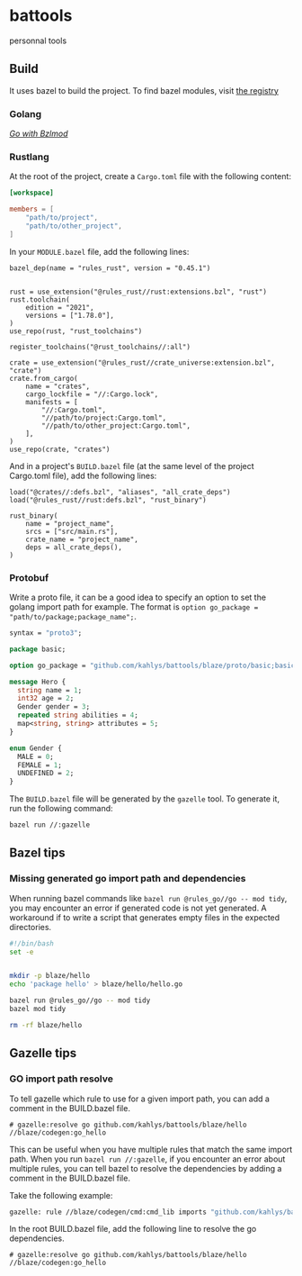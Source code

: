 # battools

personnal tools

## Build

It uses bazel to build the project. To find bazel modules, visit [the registry](https://registry.bazel.build/)

### Golang

_[Go with Bzlmod](https://github.com/bazelbuild/rules_go/blob/master/docs/go/core/bzlmod.md)_

### Rustlang

At the root of the project, create a `Cargo.toml` file with the following content:

```toml
[workspace]

members = [
    "path/to/project",
    "path/to/other_project",
]
```

In your `MODULE.bazel` file, add the following lines:

```starlark
bazel_dep(name = "rules_rust", version = "0.45.1")


rust = use_extension("@rules_rust//rust:extensions.bzl", "rust")
rust.toolchain(
    edition = "2021",
    versions = ["1.78.0"],
)
use_repo(rust, "rust_toolchains")

register_toolchains("@rust_toolchains//:all")

crate = use_extension("@rules_rust//crate_universe:extension.bzl", "crate")
crate.from_cargo(
    name = "crates",
    cargo_lockfile = "//:Cargo.lock",
    manifests = [
        "//:Cargo.toml",
        "//path/to/project:Cargo.toml",
        "//path/to/other_project:Cargo.toml",
    ],
)
use_repo(crate, "crates")
```

And in a project's `BUILD.bazel` file (at the same level of the project Cargo.toml file), add the following lines:

```starlark
load("@crates//:defs.bzl", "aliases", "all_crate_deps")
load("@rules_rust//rust:defs.bzl", "rust_binary")

rust_binary(
    name = "project_name",
    srcs = ["src/main.rs"],
    crate_name = "project_name",
    deps = all_crate_deps(),
)
```

### Protobuf

Write a proto file, it can be a good idea to specify an option to set the golang import path for example. The format is `option go_package = "path/to/package;package_name";`.

```protobuf
syntax = "proto3";

package basic;

option go_package = "github.com/kahlys/battools/blaze/proto/basic;basic";

message Hero {
  string name = 1;
  int32 age = 2;
  Gender gender = 3;
  repeated string abilities = 4;
  map<string, string> attributes = 5;
}

enum Gender {
  MALE = 0;
  FEMALE = 1;
  UNDEFINED = 2;
}
```

The `BUILD.bazel` file will be generated by the `gazelle` tool. To generate it, run the following command:

```bash
bazel run //:gazelle
```

## Bazel tips

### Missing generated go import path and dependencies

When running bazel commands like `bazel run @rules_go//go -- mod tidy`, you may encounter an error if generated code is not yet generated. A workaround if to write a script that generates empty files in the expected directories.

```bash
#!/bin/bash
set -e


mkdir -p blaze/hello
echo 'package hello' > blaze/hello/hello.go

bazel run @rules_go//go -- mod tidy
bazel mod tidy

rm -rf blaze/hello
```

## Gazelle tips

### GO import path resolve

To tell gazelle which rule to use for a given import path, you can add a comment in the BUILD.bazel file.

```starlark
# gazelle:resolve go github.com/kahlys/battools/blaze/hello //blaze/codegen:go_hello
```

This can be useful when you have multiple rules that match the same import path. When you run `bazel run //:gazelle`, if you encounter an error about multiple rules, you can tell bazel to resolve the dependencies by adding a comment in the BUILD.bazel file.

Take the following example:

```bash
gazelle: rule //blaze/codegen/cmd:cmd_lib imports "github.com/kahlys/battools/blaze/hello" which matches multiple rules: //blaze/codegen:go_hello and //blaze/codegen:go_hello_sea. # gazelle:resolve may be used to disambiguate
```

In the root BUILD.bazel file, add the following line to resolve the go dependencies.

```starlark
# gazelle:resolve go github.com/kahlys/battools/blaze/hello //blaze/codegen:go_hello
```
